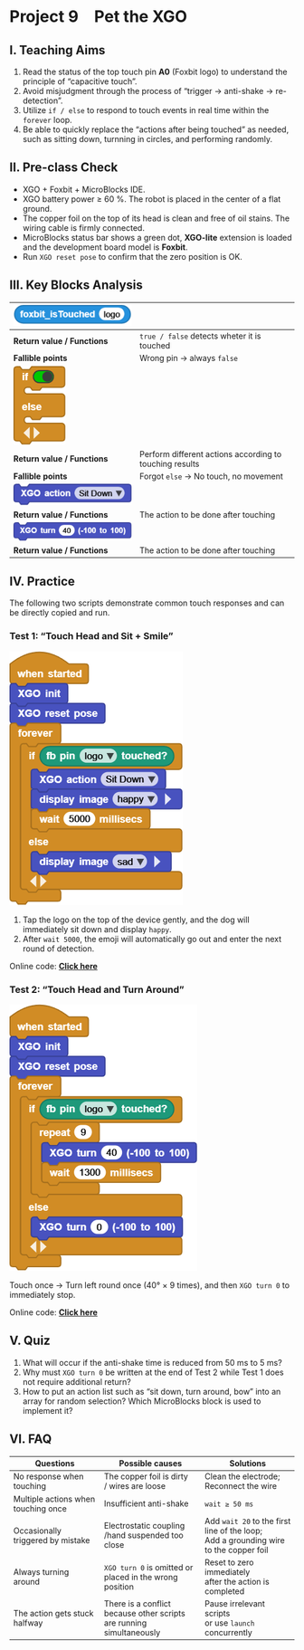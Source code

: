# Project 9 Pet the XGO

## Ⅰ. Teaching Aims

1. Read the status of the top touch pin **A0** (Foxbit logo) to understand the principle of “capacitive touch”.
2. Avoid misjudgment through the process of “trigger → anti-shake → re-detection”.
3. Utilize `if / else` to respond to touch events in real time within the `forever` loop.
4. Be able to quickly replace the “actions after being touched” as needed, such as sitting down, turnning in circles, and performing randomly.



## Ⅱ. Pre-class Check

- XGO + Foxbit + MicroBlocks IDE.
- XGO battery power ≥ 60 %. The robot is placed in the center of a flat ground.
- The copper foil on the top of its head is clean and free of oil stains. The wiring cable is firmly connected.
- MicroBlocks status bar shows a green dot, **XGO-lite** extension is loaded and the development board model is **Foxbit**.
- Run `XGO reset pose` to confirm that the zero position is OK.



## Ⅲ. Key Blocks Analysis

| ![Img](../media/scriptImage64872.png) |  |
|------|---------------|
| **Return value / Functions** | `true / false` detects wheter it is touched |
| **Fallible points** | Wrong pin → always `false` |
| ![Img](../media/scriptImage82561.png) |  |
| **Return value / Functions** | Perform different actions according to touching results |
| **Fallible points** | Forgot `else` → No touch, no movement |
| ![Img](../media/scriptImage91787.png) |  |
| **Return value / Functions** | The action to be done after touching |
| ![Img](../media/scriptImage188244.png) |  |
| **Return value / Functions** | The action to be done after touching |



## Ⅳ. Practice

The following two scripts demonstrate common touch responses and can be directly copied and run.

### Test 1: “Touch Head and Sit + Smile”

![Img](../media/scriptImage22687889.png)

1. Tap the logo on the top of the device gently, and the dog will immediately sit down and display `happy`.
2. After `wait 5000`, the emoji will automatically go out and enter the next round of detection.

Online code: **[Click here](https://microblocks.fun/run/microblocks.html#scripts=GP%20Script%0Adepends%20%27Foxbit%27%20%27LED%20Display%27%20%27XGO%20Lite%27%0A%0Ascript%20554%2068%20%7B%0AwhenStarted%0Axgo_init%0Axgo_reset_pose%0Aforever%20%7B%0A%20%20if%20%28foxbit_isTouched%20%27logo%27%29%20%7B%0A%20%20%20%20xgo_action%20%27Sit%20Down%27%0A%20%20%20%20led_displayImage%20%27happy%27%0A%20%20%20%20waitMillis%205000%0A%20%20%7D%20else%20%7B%0A%20%20%20%20led_displayImage%20%27sad%27%0A%20%20%7D%0A%7D%0A%7D%0A%0A)**  



### Test 2: “Touch Head and Turn Around”

![Img](../media/scriptImage21735319.png)

Touch once → Turn left round once (40° × 9 times), and then `XGO turn 0` to immediately stop.

Online code: **[Click here](https://microblocks.fun/run/microblocks.html#scripts=GP%20Script%0Adepends%20%27Foxbit%27%20%27XGO%20Lite%27%0A%0Ascript%20554%2068%20%7B%0AwhenStarted%0Axgo_init%0Axgo_reset_pose%0Aforever%20%7B%0A%20%20if%20%28foxbit_isTouched%20%27logo%27%29%20%7B%0A%20%20%20%20repeat%209%20%7B%0A%20%20%20%20%20%20xgo_turn%2040%0A%20%20%20%20%20%20waitMillis%201300%0A%20%20%20%20%7D%0A%20%20%7D%20else%20%7B%0A%20%20%20%20xgo_turn%200%0A%20%20%7D%0A%7D%0A%7D%0A%0A)**  



## Ⅴ. Quiz

1. What will occur if the anti-shake time is reduced from 50 ms to 5 ms?
2. Why must `XGO turn 0` be written at the end of Test 2 while Test 1 does not require additional return?
3. How to put an action list such as “sit down, turn around, bow” into an array for random selection? Which MicroBlocks block is used to implement it?



## Ⅵ. FAQ

| Questions        | Possible causes             | Solutions                              |
|------|----------|----------|
| No response when touching | The copper foil is dirty<br/>/ wires are loose | Clean the electrode; <br/>Reconnect the wire |
| Multiple actions when touching once | Insufficient anti-shake | `wait ≥ 50 ms` |
| Occasionally triggered by mistake | Electrostatic coupling<br/>/hand suspended too close | Add `wait 20` to the first line of the loop; <br/>Add a grounding wire to the copper foil |
| Always turning around | `XGO turn 0` is omitted or <br>placed in the wrong position | Reset to zero immediately <br/>after the action is completed |
| The action gets stuck halfway | There is a conflict because other scripts <br/>are running simultaneously | Pause irrelevant scripts <br/>or use `launch` concurrently |

